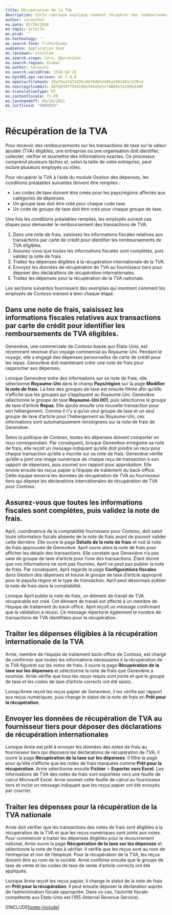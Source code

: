 ```yaml
---
title: Récupération de la TVA
description: Cette rubrique explique comment récupérer des remboursements sur les transactions de taxe sur la valeur ajoutée (TVA).
author: saraschi2
ms.date: 02/26/2018
ms.topic: article
ms.prod: ''
ms.technology: ''
ms.search.form: TrvPerDiems
audience: Application User
ms.reviewer: roschlom
ms.search.scope: Core, Operations
ms.search.region: Global
ms.author: saraschi
ms.search.validFrom: 2016-02-28
ms.dyn365.ops.version: AX 7.0.0
ms.openlocfilehash: 20e29a47d73d28c0bf8dbb3495ad301481c529cd
ms.sourcegitcommit: 40f68387f594180af64a5e5c748b6efa188bd300
ms.translationtype: HT
ms.contentlocale: fr-FR
ms.lasthandoff: 05/10/2021
ms.locfileid: "5993593"
---
```

# <a name="vat-recovery"></a>Récupération de la TVA 

Pour recevoir des remboursements sur les transactions de taxe sur la valeur ajoutée (TVA) éligibles, une entreprise ou une organisation doit identifier, collecter, vérifier et soumettre des informations exactes. Ce processus comprend plusieurs tâches et, selon la taille de votre entreprise, peut inclure plusieurs employés ou rôles.

Pour récupérer la TVA à l’aide du module Gestion des dépenses, les conditions préalables suivantes doivent être remplies :

- Les codes de taxe doivent être créés pour les pays/régions affectés aux catégories de dépenses.
- Un groupe taxe doit être créé pour chaque code taxe.
- Un code de groupe de taxe doit être créé pour chaque groupe de taxe.

Une fois les conditions préalables remplies, les employés suivent ces étapes pour demander le remboursement des transactions de TVA.

1. Dans une note de frais, saisissez les informations fiscales relatives aux transactions par carte de crédit pour identifier les remboursements de TVA éligibles.
2. Assurez-vous que toutes les informations fiscales sont complètes, puis validez la note de frais.
3. Traitez les dépenses éligibles à la récupération internationale de la TVA.
4. Envoyez les données de récupération de TVA au fournisseur tiers pour déposer des déclarations de récupération internationales.
5. Traitez les dépenses pour la récupération de la TVA nationale.

Les sections suivantes fournissent des exemples qui montrent comment les employés de Contoso mènent à bien chaque étape.

## <a name="on-an-expense-report-enter-tax-information-about-credit-card-transactions-to-identify-eligible-vat-refunds"></a>Dans une note de frais, saisissez les informations fiscales relatives aux transactions par carte de crédit pour identifier les remboursements de TVA éligibles.

Geneviève, une commerciale de Contoso basée aux États-Unis, est récemment revenue d’un voyage commercial au Royaume-Uni. Pendant le voyage, elle a engagé des dépenses personnelles de carte de crédit pour les repas. Geneviève doit maintenant créer une note de frais pour rapprocher ses dépenses.

Lorsque Geneviève entre des informations sur sa note de frais, elle sélectionne **Royaume-Uni** dans le champ **Pays/région** sur la page **Modifier la note de frais**. La liste des groupes de taxe est ensuite filtrée afin qu’elle n’affiche que les groupes qui s’appliquent au Royaume-Uni. Geneviève sélectionne le groupe de taxe **Royaume-Uni 001**, puis sélectionne le groupe de taxe d’article **Repas**. Elle ajoute ensuite une nouvelle transaction pour son hébergement. Comme il n’y a qu’un seul groupe de taxe et un seul groupe de taxe d’article pour l’hébergement au Royaume-Uni, ces informations sont automatiquement renseignées sur la note de frais de Geneviève.

Selon la politique de Contoso, toutes les dépenses doivent comporter un reçu correspondant. Par conséquent, lorsque Geneviève enregistre sa note de frais, elle reçoit un message indiquant qu’elle doit joindre un reçu pour chaque transaction qu’elle a inscrite sur sa note de frais. Geneviève vérifie qu’elle a joint une image numérique de chaque reçu de transaction à son rapport de dépenses, puis soumet son rapport pour approbation. Elle envoie ensuite les reçus papier à l’équipe de traitement du back-office. Cette équipe enverra les données de récupération de TVA au fournisseur tiers qui dépose les déclarations internationales de récupération de TVA pour Contoso.

## <a name="make-sure-that-all-tax-information-is-complete-and-then-post-the-expense-report"></a>Assurez-vous que toutes les informations fiscales sont complètes, puis validez la note de frais.

April, coordinatrice de la comptabilité fournisseur pour Contoso, doit saisir toute information fiscale absente de la note de frais avant de pouvoir valider cette dernière. Elle ouvre la page **Détails de la note de frais** et voit la note de frais approuvée de Geneviève. April ouvre alors la note de frais pour afficher les détails des transactions. Elle constate que Geneviève n’a pas saisi de groupe de taxe d’article pour l’une des transactions. Étant donné que ces informations ne sont pas fournies, April ne peut pas publier la note de frais. Par conséquent, April regarde la page **Configurations fiscales** dans Gestion des dépenses et trouve le groupe de taxe d’article approprié pour le pays/la région et le type de transaction. April peut désormais publier la note de frais dans la comptabilité.

Lorsque April publie la note de frais, un élément de travail de TVA récupérable est créé. Cet élément de travail est affecté à un membre de l’équipe de traitement du back-office. April reçoit un message confirmant que la validation a réussi. Ce message répertorie également le nombre de transactions de TVA identifiées pour la récupération.

## <a name="process-expenses-that-are-eligible-for-international-vat-recovery"></a>Traiter les dépenses éligibles à la récupération internationale de la TVA

Arnie, membre de l’équipe de traitement back-office de Contoso, est chargé de confiirmer que toutes les informations nécessaires à la récupération de la TVA figurent sur les notes de frais. Il ouvre la page **Récupération de la taxe sur les dépenses** et sélectionne la note de frais que Geneviève a soumise. Arnie vérifie que tous les reçus requis sont joints et que le groupe de taxe et les codes de taxe d’article corrects ont été saisis.

Lorsqu’Arnie reçoit les reçus papier de Geneviève, il les vérifie par rapport aux reçus numériques, puis change le statut de la note de frais en **Prêt pour la récupération**.

## <a name="send-vat-recovery-data-to-the-third-party-vendor-to-file-international-recovery-returns"></a>Envoyer les données de récupération de TVA au fournisseur tiers pour déposer des déclarations de récupération internationales

Lorsque Arnie est prêt à envoyer les données des notes de frais au fournisseur tiers qui déposera les déclarations de récupération de TVA, il ouvre la page **Récupération de la taxe sur les dépenses**. Il filtre la page pour qu’elle n’affiche que les notes de frais marquées comme **Prêt pour la récupération**. Arnie sélectionne ensuite **Fichier** &gt; **Exporter vers Excel**. Les informations de TVA des notes de frais sont exportées vers une feuille de calcul Microsoft Excel. Arnie soumet cette feuille de calcul au fournisseur tiers et inclut un message indiquant que les reçus papier ont été envoyés par courrier.

## <a name="process-expenses-for-domestic-vat-recovery"></a>Traiter les dépenses pour la récupération de la TVA nationale

Arnie doit vérifier que les transactions des notes de frais sont éligibles à la récupération de la TVA et que les reçus numériques sont joints aux notes. Pour commencer à traiter les dépenses éligibles pour le recouvrement national, Arnie ouvre la page **Récupération de la taxe sur les dépenses** et sélectionne la note de frais à vérifier. Il vérifie que les reçus sont au nom de l’entreprise et non de l’employé. Pour la récupération de la TVA, les reçus doivent être au nom de la société. Arnie confirme ensuite que le groupe de taxe de vente et les codes de taxe de vente d’article corrects ont été appliqués.

Lorsque Arnie reçoit les reçus papier, il change le statut de la note de frais en **Prêt pour la récupération**. Il peut ensuite déposer la déclaration auprès de l’administration fiscale appropriée. Dans ce cas, l’autorité fiscale compétente aux États-Unis est l’IRS (Internal Revenue Service).


[!INCLUDE[footer-include](../includes/footer-banner.md)]